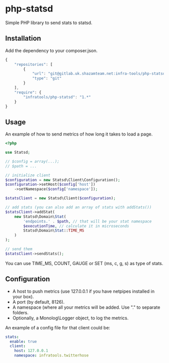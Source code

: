 # php-statsd
Simple PHP library to send stats to statsd.

Installation
------------
Add the dependency to your composer.json.

```javascript
{
    "repositories": [
        {
            "url": "git@gitlab.uk.shazamteam.net:infra-tools/php-statsd.git",
            "type": "git"
        }
    ],
    "require": {
        "infratools/php-statsd": "1.*"
    }
}
```

Usage
-----
An example of how to send metrics of how long it takes to load a page.

```php
<?php

use Statsd;

// $config = array(...);
// $path = ...

// initialize client
$configuration = new Statsd\Client\Configuration();
$configuration->setHost($config['host'])
    ->setNamespace($config['namespace']);

$statsClient = new Statsd\Client($configuration);

// add stats (you can also add an array of stats with addStats())
$statsClient->addStat(
    new Statsd\Domain\Stat(
        'endpoints.' . $path, // that will be your stat namespace
        $executionTime, // calculate it in microseconds
        Statsd\Domain\Stat::TIME_MS
    )
);

// send them
$statsClient->sendStats();

```


You can use TIME_MS, COUNT, GAUGE or SET (ms, c, g, s) as type of stats.

Configuration
-------------
 * A host to push metrics (use 127.0.0.1 if you have netpipes installed in your box).
 * A port (by default, 8126).
 * A namespace (where all your metrics will be added. Use "." to separate folders.
 * Optionally, a Monolog\Logger object, to log the metrics.

An example of a config file for that client could be:

```yaml
stats:
  enable: true
  client:
    host: 127.0.0.1
    namespace: infratools.twitterhose
```
